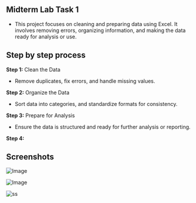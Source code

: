## Midterm Lab Task 1
- This project focuses on cleaning and preparing data using Excel. It involves removing errors, organizing information, and making the data ready for analysis or use.

## Step by step process
**Step 1:** Clean the Data  
- Remove duplicates, fix errors, and handle missing values.

**Step 2:** Organize the Data  
- Sort data into categories, and standardize formats for consistency.

**Step 3:** Prepare for Analysis  
- Ensure the data is structured and ready for further analysis or reporting.

**Step 4:** 
  
## Screenshots
![Image](https://github.com/user-attachments/assets/216742f8-bc94-41b9-9e09-77812802ac9e)

![Image](https://github.com/user-attachments/assets/505c291c-8999-498f-86f3-63c84b776b53)

![ss](https://github.com/user-attachments/assets/cf28a842-4ebe-4647-81cb-9a1c6cd069b1)
